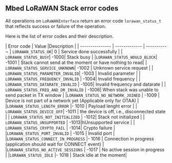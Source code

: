 <h2 id="lorawan-error-codes">Mbed LoRaWAN Stack error codes</h2>

All operations on `LoRaWANInterface` return an error code `lorawan_status_t` that reflects success or failure of the operation.

Here  is the list of error codes and their description.

| Error code    | Value |Description |
| --------------- | ------------- | ----------¬
| `LORAWAN_STATUS_OK`| 0 | Service done successfully |
| `LORAWAN_STATUS_BUSY`| -1000|  Stack busy |
|`LORAWAN_STATUS_WOULD_BLOCK`| -1001 | Stack cannot send at the moment or have nothing to read|
| `LORAWAN_STATUS_SERVICE_UNKNOWN`| -1002 | Unknown service request |
| `LORAWAN_STATUS_PARAMETER_INVALID`| -1003 | Invalid parameter  |
| `LORAWAN_STATUS_FREQUENCY_INVALID` | -1004| Invalid frequency  |
| `LORAWAN_STATUS_DATARATE_INVALID` | -1005| Invalid frequency and datarate  |
| `LORAWAN_STATUS_FREQ_AND_DR_INVALID` | -1006| When stack was unable to send packet in TX window  |
|`LORAWAN_STATUS_NO_NETWORK_JOINED` | -1009 | Device is not part of a network yet (Applicable only for OTAA) |
|`LORAWAN_STATUS_LENGTH_ERROR` |- 1010 | Payload lenght error |
| `LORAWAN_STATUS_DEVICE_OFF`| -1011 | the device is off, i.e., disconnected state |
| `LORAWAN_STATUS_NOT_INITIALIZED` | -1012| Stack not initialized  |
| `LORAWAN_STATUS_UNSUPPORTED` | -1013|hUnsupported service |
| `LORAWAN_STATUS_CRYPTO_FAIL` | -1014| Crypto failure  |
|`LORAWAN_STATUS_PORT_INVALID` | -1015 | Invalid port |
|`LORAWAN_STATUS_CONNECT_IN_PROGRESS` |- 1016 | Connection in progress (application should wait for CONNECT event) |
|`LORAWAN_STATUS_NO_ACTIVE_SESSIONS` | -1017 | No active session in progress |
|`LORAWAN_STATUS_IDLE` |- 1018 | Stack idle at the moment|
